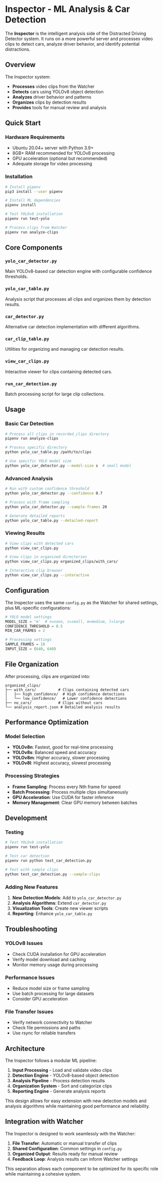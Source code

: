 # Inspector - ML Analysis & Car Detection

The **Inspector** is the intelligent analysis side of the Distracted Driving Detector system. It runs on a more powerful server and processes video clips to detect cars, analyze driver behavior, and identify potential distractions.

## Overview

The Inspector system:
- **Processes** video clips from the Watcher
- **Detects** cars using YOLOv8 object detection
- **Analyzes** driver behavior and patterns
- **Organizes** clips by detection results
- **Provides** tools for manual review and analysis

## Quick Start

### Hardware Requirements
- Ubuntu 20.04+ server with Python 3.9+
- 8GB+ RAM recommended for YOLOv8 processing
- GPU acceleration (optional but recommended)
- Adequate storage for video processing

### Installation

```bash
# Install pipenv
pip3 install --user pipenv

# Install ML dependencies
pipenv install

# Test YOLOv8 installation
pipenv run test-yolo

# Process clips from Watcher
pipenv run analyze-clips
```

## Core Components

### `yolo_car_detector.py`
Main YOLOv8-based car detection engine with configurable confidence thresholds.

### `yolo_car_table.py`
Analysis script that processes all clips and organizes them by detection results.

### `car_detector.py`
Alternative car detection implementation with different algorithms.

### `car_clip_table.py`
Utilities for organizing and managing car detection results.

### `view_car_clips.py`
Interactive viewer for clips containing detected cars.

### `run_car_detection.py`
Batch processing script for large clip collections.

## Usage

### Basic Car Detection

```bash
# Process all clips in recorded_clips directory
pipenv run analyze-clips

# Process specific directory
python yolo_car_table.py /path/to/clips

# Use specific YOLO model size
python yolo_car_detector.py --model-size s  # small model
```

### Advanced Analysis

```bash
# Run with custom confidence threshold
python yolo_car_detector.py --confidence 0.7

# Process with frame sampling
python yolo_car_detector.py --sample-frames 20

# Generate detailed reports
python yolo_car_table.py --detailed-report
```

### Viewing Results

```bash
# View clips with detected cars
python view_car_clips.py

# View clips in organized directories
python view_car_clips.py organized_clips/with_cars/

# Interactive clip browser
python view_car_clips.py --interactive
```

## Configuration

The Inspector uses the same `config.py` as the Watcher for shared settings, plus ML-specific configurations:

```python
# YOLO model settings
MODEL_SIZE = 'n'  # n=nano, s=small, m=medium, l=large
CONFIDENCE_THRESHOLD = 0.5
MIN_CAR_FRAMES = 2

# Processing settings
SAMPLE_FRAMES = 10
INPUT_SIZE = (640, 640)
```

## File Organization

After processing, clips are organized into:

```
organized_clips/
├── with_cars/          # Clips containing detected cars
│   ├── high_confidence/  # High confidence detections
│   └── low_confidence/   # Lower confidence detections
├── no_cars/            # Clips without cars
└── analysis_report.json # Detailed analysis results
```

## Performance Optimization

### Model Selection
- **YOLOv8n**: Fastest, good for real-time processing
- **YOLOv8s**: Balanced speed and accuracy
- **YOLOv8m**: Higher accuracy, slower processing
- **YOLOv8l**: Highest accuracy, slowest processing

### Processing Strategies
- **Frame Sampling**: Process every Nth frame for speed
- **Batch Processing**: Process multiple clips simultaneously
- **GPU Acceleration**: Use CUDA for faster inference
- **Memory Management**: Clear GPU memory between batches

## Development

### Testing

```bash
# Test YOLOv8 installation
pipenv run test-yolo

# Test car detection
pipenv run python test_car_detection.py

# Test with sample clips
python test_car_detection.py --sample-clips
```

### Adding New Features

1. **New Detection Models**: Add to `yolo_car_detector.py`
2. **Analysis Algorithms**: Extend `car_detector.py`
3. **Visualization Tools**: Create new viewer scripts
4. **Reporting**: Enhance `yolo_car_table.py`

## Troubleshooting

### YOLOv8 Issues
- Check CUDA installation for GPU acceleration
- Verify model download and caching
- Monitor memory usage during processing

### Performance Issues
- Reduce model size or frame sampling
- Use batch processing for large datasets
- Consider GPU acceleration

### File Transfer Issues
- Verify network connectivity to Watcher
- Check file permissions and paths
- Use rsync for reliable transfers

## Architecture

The Inspector follows a modular ML pipeline:
1. **Input Processing** - Load and validate video clips
2. **Detection Engine** - YOLOv8-based object detection
3. **Analysis Pipeline** - Process detection results
4. **Organization System** - Sort and categorize clips
5. **Reporting Engine** - Generate analysis reports

This design allows for easy extension with new detection models and analysis algorithms while maintaining good performance and reliability.

## Integration with Watcher

The Inspector is designed to work seamlessly with the Watcher:

1. **File Transfer**: Automatic or manual transfer of clips
2. **Shared Configuration**: Common settings in `config.py`
3. **Organized Output**: Results ready for manual review
4. **Feedback Loop**: Analysis results can inform Watcher settings

This separation allows each component to be optimized for its specific role while maintaining a cohesive system.